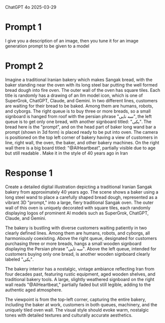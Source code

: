 ChatGPT 4o 
2025-03-29

# Prompt 1
I give you a description of an image, then you tune it for an image generation prompt to be given to a model

# Prompt 2
Imagine a traditional Iranian bakery which makes Sangak bread, with the baker standing near the oven with its long steel bar putting the well formed bread dough into fire oven. The outer wall of the oven has square tiles. Each title is randomly has a drawing of an llm model icon, which is one of SuperGrok, ChatGPT, Claude, and Gemini. In two different lines, customers are waiting for their bread to be baked. Among them are humans, robots, and cyborgs. The right queue is to buy three or more breads, so a small signboard is hanged from roof with the persian phrase "سه تایی", the left queue is to get only one bread, with another signboard titled: "یکی". The bread here is the "prompt", and on the head part of baker long wand bar a prompt (shown in 3d form) is placed ready to be put into oven. The camera is positioned on the top left corner of bakery having a view of customers in line, right wall, the oven, the baker, and other bakery machines. On the right wall there is a big board titled: "@AIHeartbeat", partially visible due to age but still readable . Make it in the style of 40 years ago in Iran

# Response 1
Create a detailed digital illustration depicting a traditional Iranian Sangak bakery from approximately 40 years ago. The scene shows a baker using a long steel wand to place a carefully shaped bread dough, represented as a vibrant 3D "prompt," into a large, fiery traditional Sangak oven. The outer wall of this oven is uniquely decorated with square tiles, each randomly displaying logos of prominent AI models such as SuperGrok, ChatGPT, Claude, and Gemini.

The bakery is bustling with diverse customers waiting patiently in two clearly defined lines. Among them are humans, robots, and cyborgs, all harmoniously coexisting. Above the right queue, designated for customers purchasing three or more breads, hangs a small wooden signboard displaying the Persian phrase "سه تایی". Above the left queue, intended for customers buying only one bread, is another wooden signboard clearly labeled "یکی".

The bakery interior has a nostalgic, vintage ambiance reflecting Iran from four decades past, featuring rustic equipment, aged wooden shelves, and traditional bakery tools. A large, slightly weathered signboard on the right wall reads "@AIHeartbeat," partially faded but still legible, adding to the authentic aged atmosphere.

The viewpoint is from the top-left corner, capturing the entire bakery, including the baker at work, customers in both queues, machinery, and the uniquely tiled oven wall. The visual style should evoke warm, nostalgic tones with detailed textures and culturally accurate aesthetics.